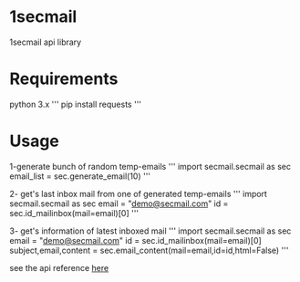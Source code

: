 # 1secmail
1secmail api library
# Requirements

python 3.x
'''
  pip install requests
'''
# Usage
  1-generate bunch of random temp-emails
  '''
  import secmail.secmail as sec
  email_list = sec.generate_email(10)
  '''
  
  2- get's last inbox mail from one of generated temp-emails
  '''
  import secmail.secmail as sec
  email = "demo@secmail.com"
  id = sec.id_mailinbox(mail=email)[0]
  '''
  
  3- get's information of latest inboxed mail
  '''
  import secmail.secmail as sec
  email = "demo@secmail.com"
  id = sec.id_mailinbox(mail=email)[0]
  subject,email,content = sec.email_content(mail=email,id=id,html=False)
  '''
  
  
  see the api reference [here](https://www.1secmail.com/api/)
